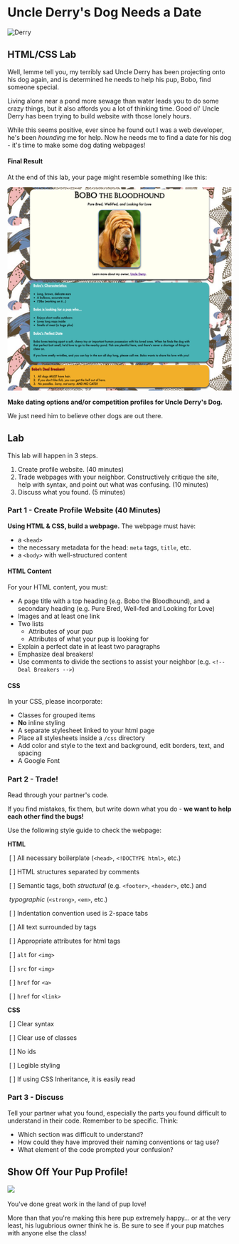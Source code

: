 # Uncle Derry's Dog Needs a Date

![Derry](http://i.somethingawful.com/cliff/ihateyou/page-119-02.jpg)

## HTML/CSS Lab

Well, lemme tell you, my terribly sad Uncle Derry has been projecting onto his dog again, and is determined he needs to help his pup, Bobo, find someone special. 

Living alone near a pond more sewage than water leads you to do some crazy things, but it also affords you a lot of thinking time.  Good ol' Uncle Derry has been trying to build website with those lonely hours. 

While this seems positive, ever since he found out I was a web developer, he's been *hounding* me for help. Now he needs me to find a date for his dog - it's time to make some dog dating webpages!

#### Final Result

At the end of this lab, your page might resemble something like this:

![final Bobo site](assets/final_bobo.png)

**Make dating options and/or competition profiles for Uncle Derry's Dog.**

We just need him to believe other dogs are out there.

## Lab

This lab will happen in 3 steps.

1. Create profile website. (40 minutes)
2. Trade webpages with your neighbor. Constructively critique the site, help with syntax, and point out what was confusing. (10 minutes)
3. Discuss what you found. (5 minutes)

### Part 1 - Create Profile Website (40 Minutes)

**Using HTML & CSS, build a webpage.** The webpage must have:

- a `<head>`
- the necessary metadata for the head: `meta` tags, `title`, etc.
- a `<body>` with well-structured content

#### HTML Content

For your HTML content, you must:

- A page title with a top heading (e.g. Bobo the Bloodhound), and a secondary heading (e.g. Pure Bred, Well-fed and Looking for Love)
- Images and at least one link
- Two lists 
  - Attributes of your pup
  - Attributes of what your pup is looking for
- Explain a perfect date in at least two paragraphs
- Emphasize deal breakers!
- Use comments to divide the sections to assist your neighbor (e.g. `<!-- Deal Breakers -->`)

#### CSS

In your CSS, please incorporate:

- Classes for grouped items
- **No** inline styling
- A separate stylesheet linked to your html page
- Place all stylesheets inside a `/css` directory
- Add color and style to the text and background, edit borders, text, and spacing
- A Google Font

### Part 2 - Trade!

Read through your partner's code. 

If you find mistakes, fix them, but write down what you do - **we want to help each other find the bugs!**

Use the following style guide to check the webpage:

**HTML**

​	[ ] All necessary boilerplate (`<head>`, `<!DOCTYPE html>`, etc.)

​	[ ] HTML structures separated by comments

​	[ ] Semantic tags, both *structural* (e.g. `<footer>`, `<header>`, etc.) and 

​		*typographic* (`<strong>`, `<em>`, etc.)

​	[ ] Indentation convention used is 2-space tabs

​	[ ] All text surrounded by tags

​	[ ] Appropriate attributes for html tags

​		[ ] `alt` for `<img>`

​		[ ] `src` for `<img>`

​		[ ] `href` for `<a>`

​		[ ] `href` for `<link>`

**CSS**

​	[ ] Clear syntax

​	[ ] Clear use of classes 

​	[ ] No ids

​	[ ] Legible styling

​	[ ] If using CSS Inheritance, it is easily read

### Part 3 - Discuss

Tell your partner what you found, especially the parts you found difficult to understand in their code. Remember to be specific. Think:

- Which section was difficult to understand? 
- How could they have improved their naming conventions or tag use?
- What element of the code prompted your confusion?

## Show Off Your Pup Profile!

![](https://s-media-cache-ak0.pinimg.com/236x/08/fa/cf/08facf8acac99ff5f358eb9d9c1ad9dc.jpg)

You've done great work in the land of pup love!

More than that you're making this here pup extremely happy… or at the very least, his lugubrious owner think he is. Be sure to see if your pup matches with anyone else the class!